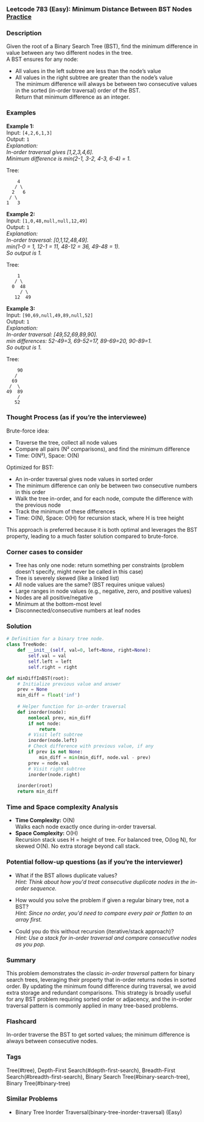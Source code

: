 ### Leetcode 783 (Easy): Minimum Distance Between BST Nodes [Practice](https://leetcode.com/problems/minimum-distance-between-bst-nodes)

### Description  
Given the root of a Binary Search Tree (BST), find the minimum difference in value between any two different nodes in the tree.  
A BST ensures for any node:  
- All values in the left subtree are less than the node’s value  
- All values in the right subtree are greater than the node’s value  
The minimum difference will always be between two consecutive values in the sorted (in-order traversal) order of the BST.  
Return that minimum difference as an integer.

### Examples  

**Example 1:**  
Input: `[4,2,6,1,3]`  
Output: `1`  
*Explanation:  
In-order traversal gives [1,2,3,4,6].  
Minimum difference is min(2-1, 3-2, 4-3, 6-4) = 1.*

Tree:
```
    4
   / \
  2   6
 / \
1   3
```

**Example 2:**  
Input: `[1,0,48,null,null,12,49]`  
Output: `1`  
*Explanation:  
In-order traversal: [0,1,12,48,49].  
min(1-0 = 1, 12-1 = 11, 48-12 = 36, 49-48 = 1).  
So output is 1.*

Tree:
```
    1
   / \
  0  48
     / \
   12  49
```

**Example 3:**  
Input: `[90,69,null,49,89,null,52]`  
Output: `1`  
*Explanation:  
In-order traversal: [49,52,69,89,90].  
min differences: 52-49=3, 69-52=17, 89-69=20, 90-89=1.  
So output is 1.*

Tree:
```
    90
   /
  69
 /  \
49  89
    /
   52
```

### Thought Process (as if you’re the interviewee)  

Brute-force idea:
- Traverse the tree, collect all node values  
- Compare all pairs (N² comparisons), and find the minimum difference  
- Time: O(N²), Space: O(N)  

Optimized for BST:
- An in-order traversal gives node values in sorted order  
- The minimum difference can only be between two consecutive numbers in this order  
- Walk the tree in-order, and for each node, compute the difference with the previous node  
- Track the minimum of these differences  
- Time: O(N), Space: O(H) for recursion stack, where H is tree height  

This approach is preferred because it is both optimal and leverages the BST property, leading to a much faster solution compared to brute-force.

### Corner cases to consider  
- Tree has only one node: return something per constraints (problem doesn't specify, might never be called in this case)
- Tree is severely skewed (like a linked list)
- All node values are the same? (BST requires unique values)
- Large ranges in node values (e.g., negative, zero, and positive values)
- Nodes are all positive/negative  
- Minimum at the bottom-most level  
- Disconnected/consecutive numbers at leaf nodes

### Solution

```python
# Definition for a binary tree node.
class TreeNode:
    def __init__(self, val=0, left=None, right=None):
        self.val = val
        self.left = left
        self.right = right

def minDiffInBST(root):
    # Initialize previous value and answer
    prev = None
    min_diff = float('inf')
    
    # Helper function for in-order traversal
    def inorder(node):
        nonlocal prev, min_diff
        if not node:
            return
        # Visit left subtree
        inorder(node.left)
        # Check difference with previous value, if any
        if prev is not None:
            min_diff = min(min_diff, node.val - prev)
        prev = node.val
        # Visit right subtree
        inorder(node.right)
    
    inorder(root)
    return min_diff
```

### Time and Space complexity Analysis  

- **Time Complexity:** O(N)  
  Walks each node exactly once during in-order traversal.
- **Space Complexity:** O(H)  
  Recursion stack uses H = height of tree. For balanced tree, O(log N), for skewed O(N). No extra storage beyond call stack.

### Potential follow-up questions (as if you’re the interviewer)  

- What if the BST allows duplicate values?  
  *Hint: Think about how you'd treat consecutive duplicate nodes in the in-order sequence.*

- How would you solve the problem if given a regular binary tree, not a BST?  
  *Hint: Since no order, you'd need to compare every pair or flatten to an array first.*

- Could you do this without recursion (iterative/stack approach)?  
  *Hint: Use a stack for in-order traversal and compare consecutive nodes as you pop.*

### Summary
This problem demonstrates the classic *in-order traversal* pattern for binary search trees, leveraging their property that in-order returns nodes in sorted order. By updating the minimum found difference during traversal, we avoid extra storage and redundant comparisons. This strategy is broadly useful for any BST problem requiring sorted order or adjacency, and the in-order traversal pattern is commonly applied in many tree-based problems.


### Flashcard
In-order traverse the BST to get sorted values; the minimum difference is always between consecutive nodes.

### Tags
Tree(#tree), Depth-First Search(#depth-first-search), Breadth-First Search(#breadth-first-search), Binary Search Tree(#binary-search-tree), Binary Tree(#binary-tree)

### Similar Problems
- Binary Tree Inorder Traversal(binary-tree-inorder-traversal) (Easy)